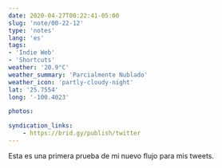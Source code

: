 ```yaml
---
date: 2020-04-27T00:22:41-05:00
slug: 'note/00-22-12'
type: 'notes'
lang: 'es'
tags:
- 'Indie Web'
- 'Shortcuts'
weather: '20.9°C'
weather_summary: 'Parcialmente Nublado'
weather_icon: 'partly-cloudy-night'
lat: '25.7554'
long: '-100.4023'

photos:

syndication_links:
    - https://brid.gy/publish/twitter
---
```

Esta es una primera prueba de mi nuevo flujo para mis tweets.

 